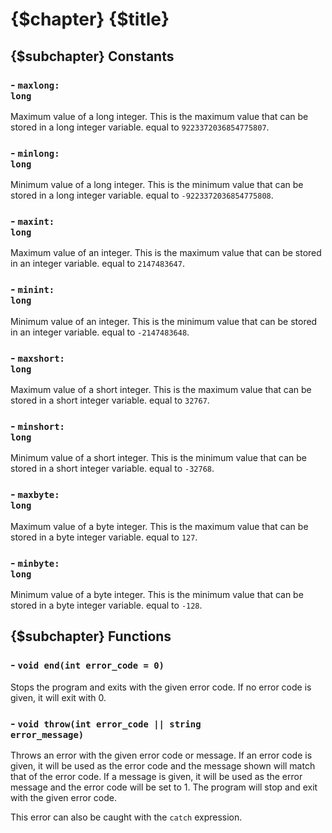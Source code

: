 # {$chapter} {$title}

## {$subchapter} Constants

### - <code class="language-dosato">maxlong: long</code>

Maximum value of a long integer. This is the maximum value that can be stored in a long integer variable. equal to `9223372036854775807`.

### - <code class="language-dosato">minlong: long</code>

Minimum value of a long integer. This is the minimum value that can be stored in a long integer variable. equal to `-9223372036854775808`.

### - <code class="language-dosato">maxint: long</code>

Maximum value of an integer. This is the maximum value that can be stored in an integer variable. equal to `2147483647`.

### - <code class="language-dosato">minint: long</code>

Minimum value of an integer. This is the minimum value that can be stored in an integer variable. equal to `-2147483648`.

### - <code class="language-dosato">maxshort: long</code>

Maximum value of a short integer. This is the maximum value that can be stored in a short integer variable. equal to `32767`.

### - <code class="language-dosato">minshort: long</code>

Minimum value of a short integer. This is the minimum value that can be stored in a short integer variable. equal to `-32768`.

### - <code class="language-dosato">maxbyte: long</code>

Maximum value of a byte integer. This is the maximum value that can be stored in a byte integer variable. equal to `127`.

### - <code class="language-dosato">minbyte: long</code>

Minimum value of a byte integer. This is the minimum value that can be stored in a byte integer variable. equal to `-128`.

## {$subchapter} Functions

### - <code class="language-dosato">void end(int error_code = 0)</code>

Stops the program and exits with the given error code. If no error code is given, it will exit with 0.

### - <code class="language-dosato">void throw(int error_code || string error_message)</code>

Throws an error with the given error code or message. If an error code is given, it will be used as the error code and the message shown will match that of the error code. If a message is given, it will be used as the error message and the error code will be set to 1. The program will stop and exit with the given error code.

This error can also be caught with the `catch` expression.